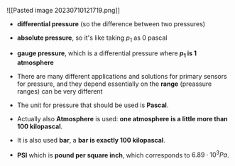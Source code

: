 
![[Pasted image 20230710121719.png]]
- **differential pressure** (so the difference between two pressures)
- **absolute pressure**, so it's like taking $p_1$ as $0$ pascal
- **gauge pressure**, which is a differential pressure where **$p_1$ is $1$ atmosphere**

- There are many different applications and solutions for primary sensors for pressure, and they depend essentially on the **range** (preassure ranges) can be very different

- The unit for pressure that should be used is **Pascal**.
- Actually also **Atmosphere** is used: **one atmosphere is a little more than 100 kilopascal**.
- It is also used **bar**, a **bar is exactly 100 kilopascal**.
- **PSI** which is **pound per square inch**, which corresponds to $6.89 \cdot 10^3 Pa$. 